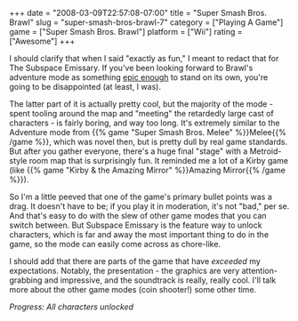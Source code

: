 +++
date = "2008-03-09T22:57:08-07:00"
title = "Super Smash Bros. Brawl"
slug = "super-smash-bros-brawl-7"
category = ["Playing A Game"]
game = ["Super Smash Bros. Brawl"]
platform = ["Wii"]
rating = ["Awesome"]
+++

I should clarify that when I said "exactly as fun," I meant to redact that for The Subspace Emissary.  If you've been looking forward to Brawl's adventure mode as something <a href="http://www.smashbros.com/en_us/gamemode/modea/modea02.html">epic enough</a> to stand on its own, you're going to be disappointed (at least, I was).

The latter part of it is actually pretty cool, but the majority of the mode - spent tooling around the map and "meeting" the retardedly large cast of characters - is fairly boring, and way too long.  It's extremely similar to the Adventure mode from {{% game "Super Smash Bros. Melee" %}}Melee{{% /game %}}, which was novel then, but is pretty dull by real game standards.  But after you gather everyone, there's a huge final "stage" with a Metroid-style room map that is surprisingly fun.  It reminded me a lot of a Kirby game (like {{% game "Kirby & the Amazing Mirror" %}}Amazing Mirror{{% /game %}}).

So I'm a little peeved that one of the game's primary bullet points was a drag.  It doesn't have to be; if you play it in moderation, it's not "bad," per se.  And that's easy to do with the slew of other game modes that you can switch between.  But Subspace Emissary is the feature way to unlock characters, which is far and away the most important thing to do in the game, so the mode can easily come across as chore-like.

I should add that there are parts of the game that have <i>exceeded</i> my expectations.  Notably, the presentation - the graphics are very attention-grabbing and impressive, and the soundtrack is really, really cool.  I'll talk more about the other game modes (coin shooter!) some other time.

<i>Progress: All characters unlocked</i>
